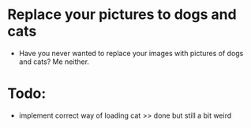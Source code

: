 # Replace your pictures to dogs and cats
- Have you never wanted to replace your images with pictures of dogs and cats? Me neither.

# Todo:
- implement correct way of loading cat >> done but still a bit weird
